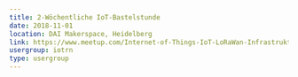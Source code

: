 ```yaml
---
title: 2-Wöchentliche IoT-Bastelstunde
date: 2018-11-01
location: DAI Makerspace, Heidelberg
link: https://www.meetup.com/Internet-of-Things-IoT-LoRaWan-Infrastruktur-4-RheinNeckar/events/htcqhqyxpbcb/
usergroup: iotrn
type: usergroup
---
```

